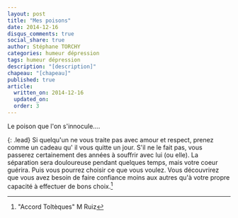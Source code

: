 ```yaml
---
layout: post
title: "Mes poisons"
date: 2014-12-16
disqus_comments: true
social_share: true
author: Stéphane TORCHY
categories: humeur dépression
tags: humeur dépression
description: "[description]"
chapeau: "[chapeau]"
published: true
article:
  written_on: 2014-12-16
  updated_on:
  order: 3
---
```


Le poison que l'on s'innocule....


{: .lead}
Si quelqu'un ne vous traite pas avec amour et respect, prenez comme un cadeau
qu' il vous quitte un jour. S'il ne le fait pas, vous passerez certainement des années à souffrir avec lui (ou elle). La séparation sera douloureuse pendant quelques temps, mais votre coeur guérira. Puis vous pourrez choisir ce que vous voulez. Vous découvrirez que vous avez besoin de faire confiance moins aux autres qu'à votre propre capacité à effectuer de bons choix.[^1]




[1]: https://www.youtube.com/watch?v=e7bxXjQL3cY              "Aller sur voir la video sur youtube"
[2]: http://www.amazon.fr/Tomber-sept-fois-relever-huit/dp/222614174X    "Aller voir le livre sur Amazon"

[^2]: "liliAnge"
[^1]: "Accord Toltèques" M Ruiz
